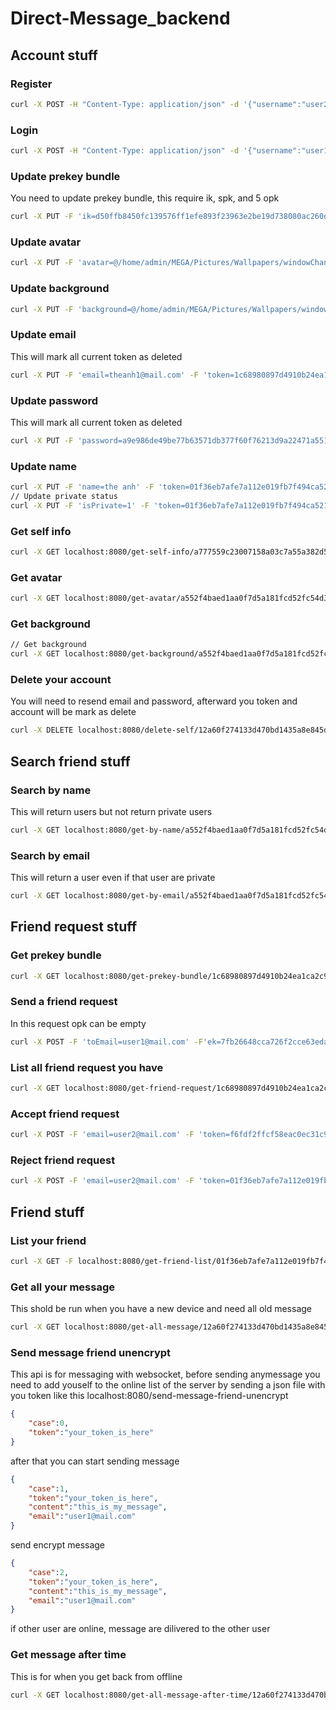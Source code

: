 # Direct-Message_backend
## Account stuff
### Register
``` bash
curl -X POST -H "Content-Type: application/json" -d '{"username":"user2@mail.com", "password":"6b86b273ff34fce19d6b804eff5a3f5747ada4eaa22f1d49c01e52ddb7875b4b"}' http://localhost:8080/register
```
### Login
``` bash
curl -X POST -H "Content-Type: application/json" -d '{"username":"user1@mail.com", "password":"6b86b273ff34fce19d6b804eff5a3f5747ada4eaa22f1d49c01e52ddb7875b4b"}' http://localhost:8080/login
```
### Update prekey bundle
You need to update prekey bundle, this require ik, spk, and 5 opk
``` bash
curl -X PUT -F 'ik=d50ffb8450fc139576ff1efe893f23963e2be19d738080ac260d0bd148933880' -F 'spk=d50ffb8450fc139576ff1efe893f23963e2be19d738080ac260d0bd148933881' -F 'opk=1762c5f8c4392877828e1473ae454ae663a05a3ef5ea962c89707f7a99a429d9,2782c5f8c4392877f28e1473ae454ae663a05a3ef5ea962c89707f7a99a429d9,2782c5f8c4392877f28e1473ae454ae663a05a3ef5ea962c89707f7a99a429d8,1762c5f8c4392877828e1473ae454ae663a05a3ef5ea962c89707f7a99a429d4,d779737d73332c2db9e7c709019a2626970a0f162b3fa4c0fe57b88fed1d9c82' -F 'token=01f36eb7afe7a112e019fb7f494ca5219aefb1668115d5e1a1494eb85d6ae36a' localhost:8080/update-prekey-bundle
```
### Update avatar
``` bash
curl -X PUT -F 'avatar=@/home/admin/MEGA/Pictures/Wallpapers/windowChan.jpg' -F 'token=1c68980897d4910b24ea1ca2c902d6dbefa7dffb09220833a5c0de0d6f2f28e8' localhost:8080/update-avatar
```
### Update background
``` bash
curl -X PUT -F 'background=@/home/admin/MEGA/Pictures/Wallpapers/windowChan.jpg' -F 'token=1c68980897d4910b24ea1ca2c902d6dbefa7dffb09220833a5c0de0d6f2f28e8' localhost:8080/update-background
```
### Update email
This will mark all current token as deleted
``` bash
curl -X PUT -F 'email=theanh1@mail.com' -F 'token=1c68980897d4910b24ea1ca2c902d6dbefa7dffb09220833a5c0de0d6f2f28e8' localhost:8080/update-email
```
### Update password
This will mark all current token as deleted
``` bash
curl -X PUT -F 'password=a9e986de49be77b63571db377f60f76213d9a22471a551a37adcd8a88f26f411' -F 'token=17e2ab217dadbb376170f5f264a76ca93fa39f821033490dc642b054aec51b25' localhost:8080/update-password
```
### Update name
``` bash
curl -X PUT -F 'name=the anh' -F 'token=01f36eb7afe7a112e019fb7f494ca5219aefb1668115d5e1a1494eb85d6ae36a' localhost:8080/update-name
// Update private status
curl -X PUT -F 'isPrivate=1' -F 'token=01f36eb7afe7a112e019fb7f494ca5219aefb1668115d5e1a1494eb85d6ae36a' localhost:8080/update-private-status
```
### Get self info
``` bash
curl -X GET localhost:8080/get-self-info/a777559c23007158a03c7a55a382d5906b8a758935af6a36c3244883708d5992
```
### Get avatar
``` bash
curl -X GET localhost:8080/get-avatar/a552f4baed1aa0f7d5a181fcd52fc54d3a60444bc4fef56e1b2c5fd8c74349eb/2.jpg --output 1.jpg
```
### Get background
``` bash
// Get background
curl -X GET localhost:8080/get-background/a552f4baed1aa0f7d5a181fcd52fc54d3a60444bc4fef56e1b2c5fd8c74349eb/2.jpg --output 1.jpg
```
### Delete your account
You will need to resend email and password, afterward you token and account will be mark as delete
``` bash
curl -X DELETE localhost:8080/delete-self/12a60f274133d470bd1435a8e845d7f501950452440018f110f85480670d20f9/user1@mail.com/6b86b273ff34fce19d6b804eff5a3f5747ada4eaa22f1d49c01e52ddb7875b4b
```
## Search friend stuff
### Search by name
This will return users but not return private users
``` bash
curl -X GET localhost:8080/get-by-name/a552f4baed1aa0f7d5a181fcd52fc54d3a60444bc4fef56e1b2c5fd8c74349eb/user/0
```
### Search by email
This will return a user even if that user are private
``` bash
curl -X GET localhost:8080/get-by-email/a552f4baed1aa0f7d5a181fcd52fc54d3a60444bc4fef56e1b2c5fd8c74349eb/user2@mail.com
```
## Friend request stuff
### Get prekey bundle
``` bash
curl -X GET localhost:8080/get-prekey-bundle/1c68980897d4910b24ea1ca2c902d6dbefa7dffb09220833a5c0de0d6f2f28e8/user1@mail.com
```
### Send a friend request
In this request opk can be empty
``` bash
curl -X POST -F 'toEmail=user1@mail.com' -F'ek=7fb26648cca726f2cce63eda8e92e220684d0200f08d7076a3a4beec121af720' -F 'opkUsed=1762c5f8c4392877828e1473ae454ae663a05a3ef5ea962c89707f7a99a429d4' -F 'token=00f857c72453676829967742fab2a8420542bce4ab14acaf551cd728bab64f12' localhost:8080/add-friend-request
```
### List all friend request you have
``` bash 
curl -X GET localhost:8080/get-friend-request/1c68980897d4910b24ea1ca2c902d6dbefa7dffb09220833a5c0de0d6f2f28e8
```
### Accept friend request
``` bash
curl -X POST -F 'email=user2@mail.com' -F 'token=f6fdf2ffcf58eac0ec31c97c99efec82f06198c07dde9be5b2c21f66ab5ea81f' localhost:8080/accept-friend-request
```
### Reject friend request
``` bash
curl -X POST -F 'email=user2@mail.com' -F 'token=01f36eb7afe7a112e019fb7f494ca5219aefb1668115d5e1a1494eb85d6ae36a' localhost:8080/reject-friend-request
```
## Friend stuff
### List your friend
``` bash
curl -X GET -F localhost:8080/get-friend-list/01f36eb7afe7a112e019fb7f494ca5219aefb1668115d5e1a1494eb85d6ae36a
```
### Get all your message
This shold be run when you have a new device and need all old message
``` bash
curl -X GET localhost:8080/get-all-message/12a60f274133d470bd1435a8e845d7f501950452440018f110f85480670d20f9
```
### Send message friend unencrypt
This api is for messaging with websocket, before sending anymessage you need to add youself to the online list of the server by sending a json file with you token like this
localhost:8080/send-message-friend-unencrypt
``` json
{
    "case":0,
    "token":"your_token_is_here"
}
```
after that you can start sending message
``` json
{
    "case":1,
    "token":"your_token_is_here",
    "content":"this_is_my_message",
    "email":"user1@mail.com"
}
```
send encrypt message
``` json
{
    "case":2,
    "token":"your_token_is_here",
    "content":"this_is_my_message",
    "email":"user1@mail.com"
}
```
if other user are online, message are dilivered to the other user
### Get message after time
This is for when you get back from offline
``` bash
curl -X GET localhost:8080/get-all-message-after-time/12a60f274133d470bd1435a8e845d7f501950452440018f110f85480670d20f9/2024-05-03 20:57:28
```